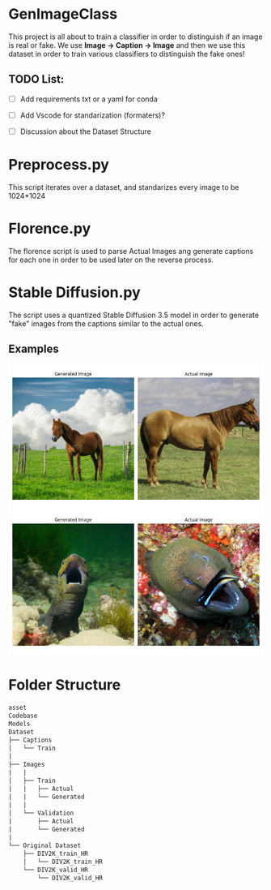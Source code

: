 # GenImageClass
This project is all about to train a classifier in order to distinguish if an image is real or fake. We use **Image -> Caption -> Image** and then we use this dataset in order to train various classifiers to distinguish the fake ones!

## TODO List:
- [ ] Add requirements txt or a yaml for conda
- [ ] Add Vscode for standarization (formaters)?
- [ ] Discussion about the Dataset Structure
  

# Preprocess.py

This script iterates over a dataset, and standarizes every image to be 1024*1024

# Florence.py
The florence script is used to parse Actual Images ang generate captions for each one in order to be used later on the reverse process.

# Stable Diffusion.py
The script uses a quantized Stable Diffusion 3.5 model in order to generate "fake" images from the captions similar to the actual ones.

## Examples
![App Screenshot](./asset/Figure_1.png)
![App Screenshot](./asset/Figure_2.png)

# Folder Structure

```
asset
Codebase
Models
Dataset
├── Captions
│   └── Train
|
├── Images
|   |
│   ├── Train
|   |   ├── Actual
|   |   └── Generated
|   |
│   └── Validation
|       ├── Actual
|       └── Generated
|
└── Original Dataset
    ├── DIV2K_train_HR
    │   └── DIV2K_train_HR
    └── DIV2K_valid_HR
        └── DIV2K_valid_HR
```
